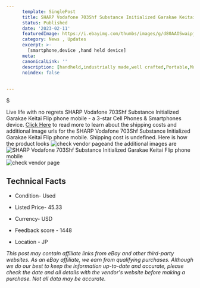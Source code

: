 ```yaml
---
      template: SinglePost
      title: SHARP Vodafone 703Shf Substance Initialized Garakae Keitai Flip phone mobile
      status: Published
      date: '2023-02-11'
      featuredImage: https://i.ebayimg.com/thumbs/images/g/d80AAOSwaipjq3Pz/s-l225.jpg
      category: News , Updates
      excerpt: >-
        [smartphone,device ,hand held device]
      meta:
      canonicalLink: ''
      description: [handheld,industrially made,well crafted,Portable,Mobile,Compact,Convenient,Lightweight,Maneuverable,Man-portable,Miniature,Carriable,Hand-held,Light,Holdable,Transportable,Mobile device,Pocket-sized,On-the-go,Wireless,Cordless,Compact size,Convenient size, smartphone,device ,hand held device]
      noindex: false
      
        
---
```

$

Live life with no regrets SHARP Vodafone 703Shf Substance Initialized Garakae Keitai Flip phone mobile - a 3-star Cell Phones & Smartphones device. [Click Here](https://www.ebay.com/itm/385354851779?hash=item59b8f065c3%3Ag%3Ad80AAOSwaipjq3Pz&mkevt=1&mkcid=1&mkrid=711-53200-19255-0&campid=%253CePNCampaignId%253E&customid=%253CreferenceId%253E&toolid=10049) to read more to learn about the shipping costs and additional image urls for the SHARP Vodafone 703Shf Substance Initialized Garakae Keitai Flip phone mobile. Shipping cost is undefined. Here is how the product looks ![check vendor page](https://i.ebayimg.com/thumbs/images/g/d80AAOSwaipjq3Pz/s-l225.jpg)and the additional images are![SHARP Vodafone 703Shf Substance Initialized Garakae Keitai Flip phone mobile](https://i.ebayimg.com/images/g/d80AAOSwaipjq3Pz/s-l1200.jpg)![check vendor page](https://origin-galleryplus.ebayimg.com/ws/web/385354851779_2_0_1/225x225.jpg,https://origin-galleryplus.ebayimg.com/ws/web/385354851779_3_0_1/225x225.jpg,https://origin-galleryplus.ebayimg.com/ws/web/385354851779_4_0_1/225x225.jpg,https://origin-galleryplus.ebayimg.com/ws/web/385354851779_5_0_1/225x225.jpg,https://origin-galleryplus.ebayimg.com/ws/web/385354851779_6_0_1/225x225.jpg,https://origin-galleryplus.ebayimg.com/ws/web/385354851779_7_0_1/225x225.jpg,https://origin-galleryplus.ebayimg.com/ws/web/385354851779_8_0_1/225x225.jpg,https://origin-galleryplus.ebayimg.com/ws/web/385354851779_9_0_1/225x225.jpg)



 ## Technical Facts 



     
      

 - Condition- Used 


      

 - Listed Price- 45.33 


      

 - Currency- USD 


      

 - Feedback score - 1448 


      

 - Location - JP 


      
      

 *_This post may contain affiliate links from eBay and other third-party websites. As an eBay affiliate, we earn from qualifying purchases. Although we do our best to keep the information up-to-date and accurate, please check the date and all details with the vendor's website before making a purchase. Not all data may be accurate._*






